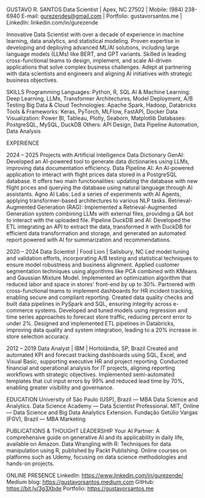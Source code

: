 GUSTAVO R. SANTOS
Data Scientist | Apex, NC 27502 | Mobile: (984) 238-6940
E-mail: gurezendes@gmail.com | Portfolio: gustavorsantos.me | LinkedIn: linkedin.com/in/gurezende 

Innovative Data Scientist with over a decade of experience in machine learning, data analytics, and statistical modeling. Proven expertise in developing and deploying advanced ML/AI solutions, including large language models (LLMs) like BERT, and GPT variants. Skilled in leading cross-functional teams to design, implement, and scale AI-driven applications that solve complex business challenges. Adept at partnering with data scientists and engineers and aligning AI initiatives with strategic business objectives.

SKILLS
Programming Languages: Python, R, SQL
AI & Machine Learning: Deep Learning, LLMs, Transformer Architectures, Model Deployment, A/B Testing
Big Data & Cloud Technologies: Apache Spark, Hadoop, Databricks
Tools & Frameworks: Keras, PyTorch, MLFlow, FastAPI, Docker
Data Visualization: Power BI, Tableau, Plotly, Seaborn, Matplotlib
Databases: PostgreSQL, MySQL, DuckDB
Others: API Design, Data Pipeline Automation, Data Analysis

EXPERIENCE

2024 – 2025
Projects with Artificial Intelligence
Data Dictionary GenAI: Developed an AI-powered tool to generate data dictionaries using LLMs, improving data documentation efficiency. 
Data Pipeline AI: An AI-powered application to interact with flight prices data stored in a PostgreSQL database. It offers two main functionalities: updating the database with new flight prices and querying the database using natural language through AI assistants.
Agno AI Labs: Led a series of experiments with AI Agents, applying transformer-based architectures to various NLP tasks. 
Retrieval-Augmented Generation (RAG): Implemented a Retrieval-Augmented Generation system combining LLMs with external files, providing a QA bot to interact with the uploaded file.
Pipeline DuckDB and AI: Developed the ETL integrating an API to extract the data, transformed it with DuckDB for efficient data transformation and storage, and generated an automated report powered with AI for summarization and recommendations. 

2020 – 2024
Data Scientist | Food Lion | Salisbury, NC
Led model tuning and validation efforts, incorporating A/B testing and statistical techniques to ensure model robustness and business alignment.
Applied customer segmentation techniques using algorithms like PCA combined with KMeans and Gaussian Mixture Model.
Implemented an optimization algorithm that reduced labor and space in stores' front-end by up to 30%.
Partnered with cross-functional teams to implement dashboards for HR incident tracking, enabling secure and compliant reporting.
Created data quality checks and built data pipelines in PySpark and SQL, ensuring integrity across e-commerce systems.
Developed and tuned models using regression and time series approaches to forecast store traffic, reducing percent error to under 2%.
Designed and implemented ETL pipelines in Databricks, improving data quality and system integration, leading to a 20% increase in store selection accuracy.

2012 – 2019 
Data Analyst | IBM | Hortolândia, SP, Brazil
Created and automated KPI and forecast tracking dashboards using SQL, Excel, and Visual Basic, supporting executive HR and project reporting.
Conducted financial and operational analysis for IT projects, aligning reporting workflows with strategic objectives.
Implemented semi-automated templates that cut input errors by 99% and reduced lead time by 70%, enabling greater visibility and governance.

EDUCATION
University of São Paulo (USP), Brazil — MBA Data Science and Analytics.
Data Science Academy — Data Scientist Professional.
MIT, Online — Data Science and Big Data Analytics Extension.
Fundação Getúlio Vargas (FGV), Brazil — MBA Marketing 

PUBLICATIONS & THOUGHT LEADERSHIP
Your AI Partner: A comprehensive guide on generative AI and its applicability in daily life, available on Amazon.
Data Wrangling with R: Techniques for data manipulation using R, published by Packt Publishing.
Online courses on platforms such as Udemy, focusing on data science methodologies and hands-on projects.

ONLINE PRESENCE
LinkedIn: https://www.linkedin.com/in/gurezende/
Medium blog: https://gustavorsantos.medium.com
GitHub: https://bit.ly/3g3Xbde
Portfolio: https://gustavorsantos.me
